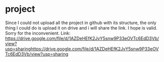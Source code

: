 # project
Since I could not upload all the project in github with its structure, the only thing I could do is upload it on drive and i will share the link. I hope is valid. Sorry for the inconvenient. 
Link: https://drive.google.com/file/d/1AZDeHEfK2JvY5snw9P33eOVTc6EdD3Vb/view?usp=sharinghttps://drive.google.com/file/d/1AZDeHEfK2JvY5snw9P33eOVTc6EdD3Vb/view?usp=sharing

